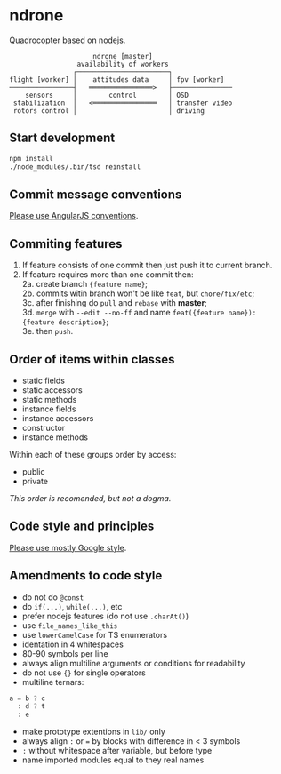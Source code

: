 ndrone
======
Quadrocopter based on nodejs.

                         ndrone [master]
                     availability of workers
                    ┌───────────────────────┐
    flight [worker] │    attitudes data     │ fpv [worker]
    ────────────────┤   ════════════════>   ├───────────────
        sensors     │        control        │ OSD
     stabilization  │   <════════════════   │ transfer video
     rotors control │                       │ driving

Start development
-----------------
```sh
npm install
./node_modules/.bin/tsd reinstall
```

Commit message conventions
--------------------------
[Please use AngularJS conventions](https://docs.google.com/document/d/1QrDFcIiPjSLDn3EL15IJygNPiHORgU1_OOAqWjiDU5Y/edit#).

Commiting features
------------------
1. If feature consists of one commit then just push it to current branch.  
2. If feature requires more than one commit then:  
  2a. create branch `{feature name}`;  
  2b. commits witin branch won't be like `feat`, but `chore/fix/etc`;  
  3c. after finishing do `pull` and `rebase` with **master**;  
  3d. `merge` with `--edit --no-ff` and name `feat({feature name}): {feature description}`;  
  3e. then `push`.  

Order of items within classes
-----------------------------
* static fields
* static accessors
* static methods
* instance fields
* instance accessors
* constructor
* instance methods

Within each of these groups order by access:

* public
* private

*This order is recomended, but not a dogma.*

Code style and principles
-------------------------
[Please use mostly Google style](https://google-styleguide.googlecode.com/svn/trunk/javascriptguide.xml).

Amendments to code style
------------------------
* do not do `@const`
* do `if(...)`, `while(...)`, etc
* prefer nodejs features (do not use `.charAt()`)
* use `file_names_like_this`
* use `lowerCamelCase` for TS enumerators
* identation in 4 whitespaces
* 80-90 symbols per line
* always align multiline arguments or conditions for readability
* do not use `{}` for single operators
* multiline ternars:  

```javascript
a = b ? c
  : d ? t
  : e
```  

* make prototype extentions in `lib/` only
* always align `:` or `=` by blocks with difference in < 3 symbols
* `:` without whitespace after variable, but before type
* name imported modules equal to they real names
